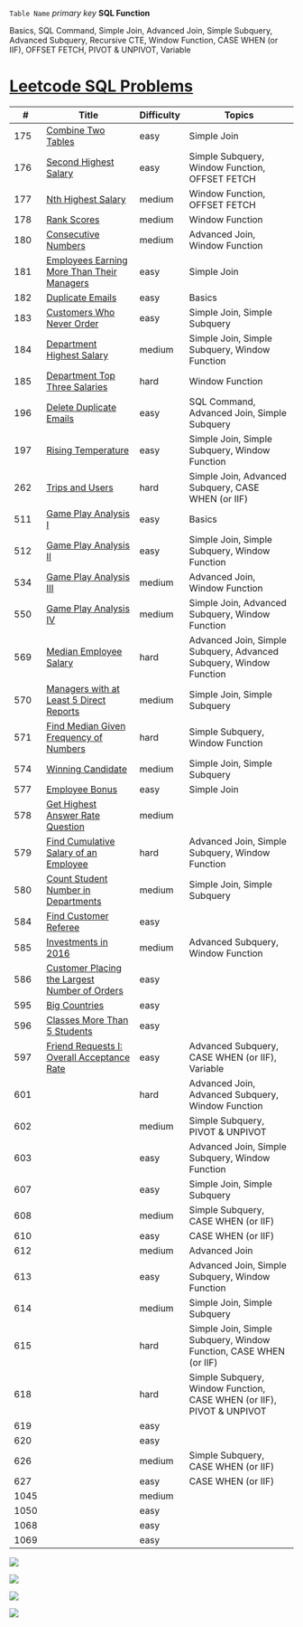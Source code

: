 

`Table Name`            *primary key*         **SQL Function**

Basics, SQL Command, Simple Join, Advanced Join, Simple Subquery, Advanced Subquery, Recursive CTE, Window Function, CASE WHEN (or IIF), OFFSET FETCH, PIVOT & UNPIVOT, Variable

# [Leetcode SQL Problems](https://leetcode.com/problemset/all/)

#|Title|Difficulty|Topics
--|--|--|--
175|[Combine Two Tables](https://github.com/AlexaWu/Leetcode/blob/main/SQL/175.%20Combine%20Two%20Tables%20%5Beasy%5D.md)|easy|Simple Join
176|[Second Highest Salary](https://github.com/AlexaWu/Leetcode/blob/main/SQL/176.%20Second%20Highest%20Salary%20%5Beasy%5D.md)|easy|Simple Subquery, Window Function, OFFSET FETCH
177|[Nth Highest Salary](https://github.com/AlexaWu/Leetcode/blob/main/SQL/177.%20Nth%20Highest%20Salary%20%5Bmedium%5D.md)|medium|Window Function, OFFSET FETCH
178|[Rank Scores](https://github.com/AlexaWu/Leetcode/blob/main/SQL/178.%20Rank%20Scores%20%5Bmedium%5D.md)|medium|Window Function
180|[Consecutive Numbers](https://github.com/AlexaWu/Leetcode/blob/main/SQL/180.%20Consecutive%20Numbers%20%5Bmedium%5D.md)|medium|Advanced Join, Window Function
181|[Employees Earning More Than Their Managers](https://github.com/AlexaWu/Leetcode/blob/main/SQL/181.%20Employees%20Earning%20More%20Than%20Their%20Managers%20%5Beasy%5D.md)|easy|Simple Join
182|[Duplicate Emails](https://github.com/AlexaWu/Leetcode/blob/main/SQL/182.%20Duplicate%20Emails.md)|easy|Basics
183|[Customers Who Never Order](https://github.com/AlexaWu/Leetcode/blob/main/SQL/183.%09Customers%20Who%20Never%20Order.md) |easy |Simple Join, Simple Subquery
184|[Department Highest Salary](https://github.com/AlexaWu/Leetcode/blob/main/SQL/184.%09Department%20Highest%20Salary.md) |medium |Simple Join, Simple Subquery, Window Function
185|[Department Top Three Salaries](https://github.com/AlexaWu/Leetcode/blob/main/SQL/185.%09Department%20Top%20Three%20Salaries.md) |hard |Window Function
196|[Delete Duplicate Emails]() |easy |SQL Command, Advanced Join, Simple Subquery
197|[Rising Temperature]() |easy |Simple Join, Simple Subquery, Window Function
262|[Trips and Users](https://github.com/AlexaWu/Leetcode/blob/main/SQL/262.%09Trips%20and%20Users.md)|hard |Simple Join, Advanced Subquery, CASE WHEN (or IIF)
511|[Game Play Analysis I](https://github.com/AlexaWu/Leetcode/blob/main/SQL/511.%09Game%20Play%20Analysis%20I.md) |easy |Basics
512|[Game Play Analysis II](https://github.com/AlexaWu/Leetcode/blob/main/SQL/512.%20Game%20Play%20Analysis%20II.md) |easy |Simple Join, Simple Subquery, Window Function
534|[Game Play Analysis III](https://github.com/AlexaWu/Leetcode/blob/main/SQL/534.%20Game%20Play%20Analysis%20III.md) |medium |Advanced Join, Window Function
550|[Game Play Analysis IV](https://github.com/AlexaWu/Leetcode/blob/main/SQL/550.%20Game%20Play%20Analysis%20IV.md) |medium |Simple Join, Advanced Subquery, Window Function
569|[Median Employee Salary]() |hard |Advanced Join, Simple Subquery, Advanced Subquery, Window Function
570|[Managers with at Least 5 Direct Reports]() |medium |Simple Join, Simple Subquery
571|[Find Median Given Frequency of Numbers]() |hard|Simple Subquery, Window Function
574|[Winning Candidate]() |medium |Simple Join, Simple Subquery
577|[Employee Bonus]() |easy |Simple Join
578|[Get Highest Answer Rate Question]() |medium |
579|[Find Cumulative Salary of an Employee]() |hard |Advanced Join, Simple Subquery, Window Function
580|[Count Student Number in Departments]() |medium |Simple Join, Simple Subquery
584|[Find Customer Referee]() |easy |	
585|[Investments in 2016]() |medium |Advanced Subquery, Window Function
586|[Customer Placing the Largest Number of Orders]() |easy |
595|[Big Countries]() |easy |
596|[Classes More Than 5 Students]() |easy |
597|[Friend Requests I: Overall Acceptance Rate]() |easy |Advanced Subquery, CASE WHEN (or IIF), Variable
601|[]() |hard |Advanced Join, Advanced Subquery, Window Function
602|[]() |medium |Simple Subquery, PIVOT & UNPIVOT
603|[]() |easy |Advanced Join, Simple Subquery, Window Function
607|[]() |easy |Simple Join, Simple Subquery
608|[]() |medium |Simple Subquery, CASE WHEN (or IIF)
610|[]() |easy |CASE WHEN (or IIF)
612|[]() |medium |Advanced Join
613|[]() |easy |Advanced Join, Simple Subquery, Window Function
614|[]() |medium |Simple Join, Simple Subquery
615|[]() |hard |Simple Join, Simple Subquery, Window Function, CASE WHEN (or IIF)
618|[]() |hard |Simple Subquery, Window Function, CASE WHEN (or IIF), PIVOT & UNPIVOT
619|[]() |easy |
620|[]() |easy |
626|[]() |medium |Simple Subquery, CASE WHEN (or IIF)
627|[]() |easy |CASE WHEN (or IIF)
1045|[]() |medium |
1050|[]() |easy |
1068|[]() |easy |
1069|[]() |easy |







![](https://github.com/AlexaWu/Leetcode/blob/main/SQL%20illustration/cheatsheet.PNG)

![](https://github.com/AlexaWu/Leetcode/blob/main/SQL%20illustration/cheatsheet%201.png)

![](https://github.com/AlexaWu/Leetcode/blob/main/SQL%20illustration/cheatsheet%202.png)

![](https://github.com/AlexaWu/Leetcode/blob/main/SQL%20illustration/cheatsheet%203.png)
